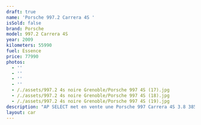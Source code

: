 ```yaml
---
draft: true
name: 'Porsche 997.2 Carrera 4S '
isSold: false
brand: Porsche
model: 997.2 Carrera 4S
year: 2009
kilometers: 55990
fuel: Essence
price: 77990
photos:
  - ''
  - ''
  - ''
  - ''
  - /./assets/997.2 4s noire Grenoble/Porsche 997 4S (17).jpg
  - /./assets/997.2 4s noire Grenoble/Porsche 997 4S (18).jpg
  - /./assets/997.2 4s noire Grenoble/Porsche 997 4S (19).jpg
description: "AP SELECT met en vente une Porsche 997 Carrera 4S 3.8 385cv PDK phase 2.\nModèle du 03/2009 avec 56000km.\n\nCouleur Noir metallic, intérieur cuir entendu noir et surpiqûres grise.\n\nVéhicule origine française \U0001F1EB\U0001F1F7 (Porsche Antibes)\n\nLe véhicule est en parfait état avec carnet complet et historique suivi.\n\nLes pneus et freins sont récents, aucun frais a prévoir.\n\nLe véhicule est équipé d’un échappement SCART piloté avec télécommande.\n\nÉquipements et options :\n- Boîte PDK\n- Toit ouvrant électrique\n- Freinage sport étriers rouge\n- Pack Chrono plus\n- Suspensions PASM+\n- Jantes 19\" Turbo\n- Intérieur Cuir entendu\n- Sièges Sport + électrique à mémoire\n- Pack intérieur Alcantara\n- Sono BOSE\n- Volant Sport +\n- Phares PDLS +\n- Phares Xénon +\n- Projecteurs de jour à LED\n- Fond de compteur blanc\n- Sièges chauffants\n- Régulateur de vitesse\n- Aide au stationnement AR\n- Affichage multifonctions plus\n- Climatisation\n- Éclairage et essuie-glaces automatique\n- Rétroviseurs électriques et chauffants\n- Rétroviseurs int / ext Electrochrome\n- Éclairage d’ambiance\n\nDisponible et visible sur RDV pour acheteur sérieux.\n\nPossibilité d'une garantie 3, 6 ou 12 mois en supplément.\n\nRéalisation des démarches d'immatriculation.\n\nAP SELECT c'est des solutions de courtage et conciergerie sur mesure pour profiter librement de sa passion et de son patrimoine.\n\nPrenez le volant, AP SELECT s'occupe du reste."
layout: car
---
```


